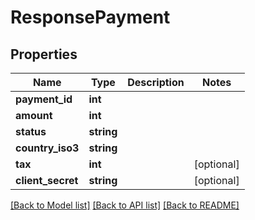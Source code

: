 # ResponsePayment

## Properties
Name | Type | Description | Notes
------------ | ------------- | ------------- | -------------
**payment_id** | **int** |  | 
**amount** | **int** |  | 
**status** | **string** |  | 
**country_iso3** | **string** |  | 
**tax** | **int** |  | [optional] 
**client_secret** | **string** |  | [optional] 

[[Back to Model list]](../../README.md#documentation-for-models) [[Back to API list]](../../README.md#documentation-for-api-endpoints) [[Back to README]](../../README.md)

